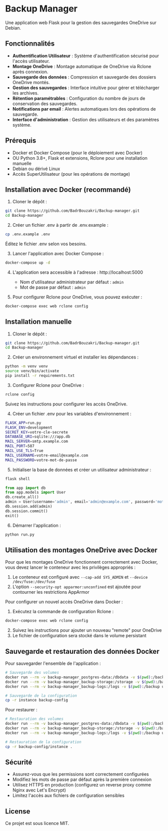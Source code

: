 # Backup Manager

Une application web Flask pour la gestion des sauvegardes OneDrive sur Debian.

## Fonctionnalités

- **Authentification Utilisateur** : Système d'authentification sécurisé pour l'accès utilisateur.
- **Montage OneDrive** : Montage automatique de OneDrive via Rclone après connexion.
- **Sauvegarde des données** : Compression et sauvegarde des dossiers OneDrive montés.
- **Gestion des sauvegardes** : Interface intuitive pour gérer et télécharger les archives.
- **Rétention paramétrables** : Configuration du nombre de jours de conservation des sauvegardes.
- **Notifications par email** : Alertes automatiques lors des opérations de sauvegarde.
- **Interface d'administration** : Gestion des utilisateurs et des paramètres système.

## Prérequis

- Docker et Docker Compose (pour le déploiement avec Docker)
- OU Python 3.8+, Flask et extensions, Rclone pour une installation manuelle
- Debian ou dérivé Linux
- Accès SuperUtilisateur (pour les opérations de montage)

## Installation avec Docker (recommandé)

1. Cloner le dépôt :
```bash
git clone https://github.com/BadrBouzakri/Backup-manager.git
cd Backup-manager
```

2. Créer un fichier .env à partir de .env.example :
```bash
cp .env.example .env
```
Éditez le fichier .env selon vos besoins.

3. Lancer l'application avec Docker Compose :
```bash
docker-compose up -d
```

4. L'application sera accessible à l'adresse : http://localhost:5000
   - Nom d'utilisateur administrateur par défaut : `admin`
   - Mot de passe par défaut : `admin`

5. Pour configurer Rclone pour OneDrive, vous pouvez exécuter :
```bash
docker-compose exec web rclone config
```

## Installation manuelle

1. Cloner le dépôt :
```bash
git clone https://github.com/BadrBouzakri/Backup-manager.git
cd Backup-manager
```

2. Créer un environnement virtuel et installer les dépendances :
```bash
python -m venv venv
source venv/bin/activate
pip install -r requirements.txt
```

3. Configurer Rclone pour OneDrive :
```bash
rclone config
```
Suivez les instructions pour configurer les accès OneDrive.

4. Créer un fichier .env pour les variables d'environnement :
```bash
FLASK_APP=run.py
FLASK_ENV=development
SECRET_KEY=votre-cle-secrete
DATABASE_URI=sqlite:///app.db
MAIL_SERVER=smtp.example.com
MAIL_PORT=587
MAIL_USE_TLS=True
MAIL_USERNAME=votre-email@example.com
MAIL_PASSWORD=votre-mot-de-passe
```

5. Initialiser la base de données et créer un utilisateur administrateur :
```bash
flask shell
```
```python
from app import db
from app.models import User
db.create_all()
admin = User(username='admin', email='admin@example.com', password='mot-de-passe-admin', is_admin=True)
db.session.add(admin)
db.session.commit()
exit()
```

6. Démarrer l'application :
```bash
python run.py
```

## Utilisation des montages OneDrive avec Docker

Pour que les montages OneDrive fonctionnent correctement avec Docker, vous devez lancer le conteneur avec les privilèges appropriés :

1. Le conteneur est configuré avec `--cap-add SYS_ADMIN` et `--device /dev/fuse:/dev/fuse`
2. L'option `--security-opt apparmor:unconfined` est ajoutée pour contourner les restrictions AppArmor

Pour configurer un nouvel accès OneDrive dans Docker :

1. Exécutez la commande de configuration Rclone :
```bash
docker-compose exec web rclone config
```

2. Suivez les instructions pour ajouter un nouveau "remote" pour OneDrive
3. Le fichier de configuration sera stocké dans le volume persistant

## Sauvegarde et restauration des données Docker

Pour sauvegarder l'ensemble de l'application :

```bash
# Sauvegarde des volumes
docker run --rm -v backup-manager_postgres-data:/dbdata -v $(pwd):/backup ubuntu tar czf /backup/postgres-data.tar.gz /dbdata
docker run --rm -v backup-manager_backup-storage:/storage -v $(pwd):/backup ubuntu tar czf /backup/backup-storage.tar.gz /storage
docker run --rm -v backup-manager_backup-logs:/logs -v $(pwd):/backup ubuntu tar czf /backup/backup-logs.tar.gz /logs

# Sauvegarde de la configuration
cp -r instance backup-config
```

Pour restaurer :

```bash
# Restauration des volumes
docker run --rm -v backup-manager_postgres-data:/dbdata -v $(pwd):/backup ubuntu bash -c "cd /dbdata && tar xzf /backup/postgres-data.tar.gz --strip 1"
docker run --rm -v backup-manager_backup-storage:/storage -v $(pwd):/backup ubuntu bash -c "cd /storage && tar xzf /backup/backup-storage.tar.gz --strip 1"
docker run --rm -v backup-manager_backup-logs:/logs -v $(pwd):/backup ubuntu bash -c "cd /logs && tar xzf /backup/backup-logs.tar.gz --strip 1"

# Restauration de la configuration
cp -r backup-config/instance .
```

## Sécurité

- Assurez-vous que les permissions sont correctement configurées
- Modifiez les mots de passe par défaut après la première connexion
- Utilisez HTTPS en production (configurez un reverse proxy comme Nginx avec Let's Encrypt)
- Limitez l'accès aux fichiers de configuration sensibles

## License

Ce projet est sous licence MIT.
